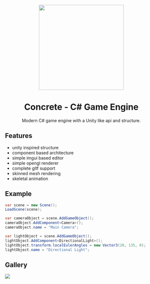 <p align="center"><img width="280" src="https://github.com/user-attachments/assets/8d48776d-a0bb-4034-b0ba-fce5f923044f"></p>

<h1 align="center">Concrete - C# Game Engine</h1>

<p align="center">Modern C# game engine with a Unity like api and structure.</p>

## Features

- unity inspired structure
- component based architecture
- simple imgui based editor
- simple opengl renderer
- complete gltf support
- skinned mesh rendering
- skeletal animation

## Example
```csharp
var scene = new Scene();
LoadScene(scene);

var cameraObject = scene.AddGameObject();
cameraObject.AddComponent<Camera>();
cameraObject.name = "Main Camera";

var lightObject = scene.AddGameObject();
lightObject.AddComponent<DirectionalLight>();
lightObject.transform.localEulerAngles = new Vector3(20, 135, 0);
lightObject.name = "Directional Light";
```

## Gallery
<img src="https://github.com/user-attachments/assets/7364e07b-b64b-4d5b-b70c-ed3c33572acb"/>